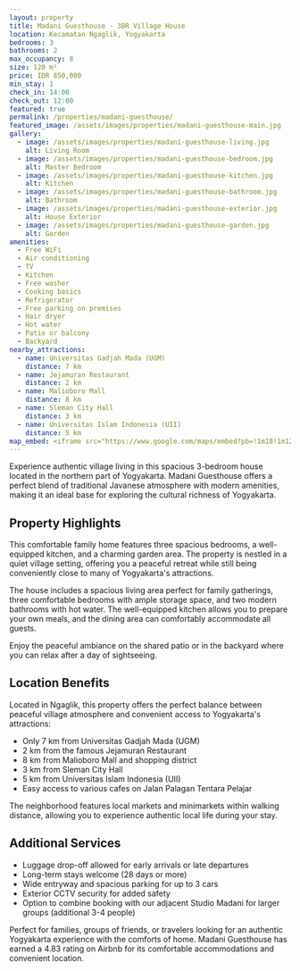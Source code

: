 ```yaml
---
layout: property
title: Madani Guesthouse - 3BR Village House
location: Kecamatan Ngaglik, Yogyakarta
bedrooms: 3
bathrooms: 2
max_occupancy: 8
size: 120 m²
price: IDR 850,000
min_stay: 1
check_in: 14:00
check_out: 12:00
featured: true
permalink: /properties/madani-guesthouse/
featured_image: /assets/images/properties/madani-guesthouse-main.jpg
gallery:
  - image: /assets/images/properties/madani-guesthouse-living.jpg
    alt: Living Room
  - image: /assets/images/properties/madani-guesthouse-bedroom.jpg
    alt: Master Bedroom
  - image: /assets/images/properties/madani-guesthouse-kitchen.jpg
    alt: Kitchen
  - image: /assets/images/properties/madani-guesthouse-bathroom.jpg
    alt: Bathroom
  - image: /assets/images/properties/madani-guesthouse-exterior.jpg
    alt: House Exterior
  - image: /assets/images/properties/madani-guesthouse-garden.jpg
    alt: Garden
amenities:
  - Free WiFi
  - Air conditioning
  - TV
  - Kitchen
  - Free washer
  - Cooking basics
  - Refrigerator
  - Free parking on premises
  - Hair dryer
  - Hot water
  - Patio or balcony
  - Backyard
nearby_attractions:
  - name: Universitas Gadjah Mada (UGM)
    distance: 7 km
  - name: Jejamuran Restaurant
    distance: 2 km
  - name: Malioboro Mall
    distance: 8 km
  - name: Sleman City Hall
    distance: 3 km
  - name: Universitas Islam Indonesia (UII)
    distance: 5 km
map_embed: <iframe src="https://www.google.com/maps/embed?pb=!1m18!1m12!1m3!1d63245.97055414067!2d110.35234744863279!3d-7.7407297!2m3!1f0!2f0!3f0!3m2!1i1024!2i768!4f13.1!3m3!1m2!1s0x2e7a59c930228feb%3A0xe7b4d62661d3ed71!2sNgaglik%2C%20Sleman%20Regency%2C%20Special%20Region%20of%20Yogyakarta!5e0!3m2!1sen!2sid!4v1655527054968!5m2!1sen!2sid" width="100%" height="250" style="border:0;" allowfullscreen="" loading="lazy" referrerpolicy="no-referrer-when-downgrade"></iframe>
---
```


Experience authentic village living in this spacious 3-bedroom house located in the northern part of Yogyakarta. Madani Guesthouse offers a perfect blend of traditional Javanese atmosphere with modern amenities, making it an ideal base for exploring the cultural richness of Yogyakarta.

## Property Highlights

This comfortable family home features three spacious bedrooms, a well-equipped kitchen, and a charming garden area. The property is nestled in a quiet village setting, offering you a peaceful retreat while still being conveniently close to many of Yogyakarta's attractions.

The house includes a spacious living area perfect for family gatherings, three comfortable bedrooms with ample storage space, and two modern bathrooms with hot water. The well-equipped kitchen allows you to prepare your own meals, and the dining area can comfortably accommodate all guests.

Enjoy the peaceful ambiance on the shared patio or in the backyard where you can relax after a day of sightseeing.

## Location Benefits

Located in Ngaglik, this property offers the perfect balance between peaceful village atmosphere and convenient access to Yogyakarta's attractions:

- Only 7 km from Universitas Gadjah Mada (UGM)
- 2 km from the famous Jejamuran Restaurant
- 8 km from Malioboro Mall and shopping district
- 3 km from Sleman City Hall
- 5 km from Universitas Islam Indonesia (UII)
- Easy access to various cafes on Jalan Palagan Tentara Pelajar

The neighborhood features local markets and minimarkets within walking distance, allowing you to experience authentic local life during your stay.

## Additional Services

- Luggage drop-off allowed for early arrivals or late departures
- Long-term stays welcome (28 days or more)
- Wide entryway and spacious parking for up to 3 cars
- Exterior CCTV security for added safety
- Option to combine booking with our adjacent Studio Madani for larger groups (additional 3-4 people)

Perfect for families, groups of friends, or travelers looking for an authentic Yogyakarta experience with the comforts of home. Madani Guesthouse has earned a 4.83 rating on Airbnb for its comfortable accommodations and convenient location. 